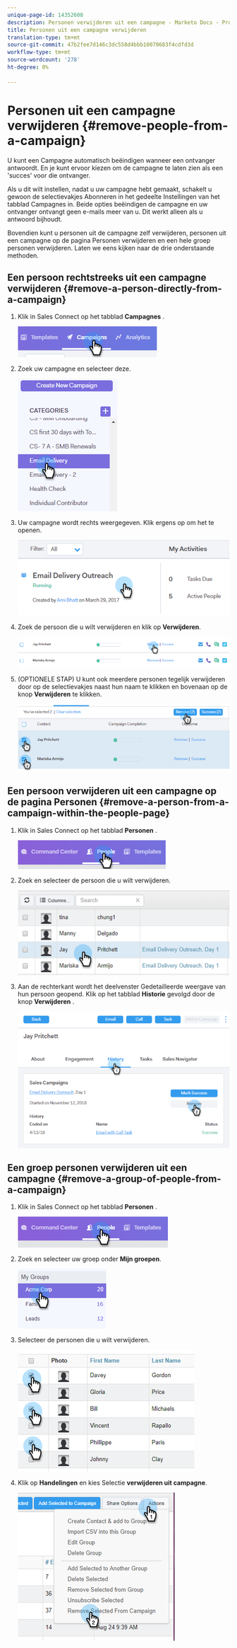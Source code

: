 ```yaml
---
unique-page-id: 14352608
description: Personen verwijderen uit een campagne - Marketo Docs - Productdocumentatie
title: Personen uit een campagne verwijderen
translation-type: tm+mt
source-git-commit: 47b2fee7d146c3dc558d4bbb10070683f4cdfd3d
workflow-type: tm+mt
source-wordcount: '278'
ht-degree: 0%

---
```



# Personen uit een campagne verwijderen {#remove-people-from-a-campaign}

U kunt een Campagne automatisch beëindigen wanneer een ontvanger antwoordt. En je kunt ervoor kiezen om de campagne te laten zien als een &#39;succes&#39; voor die ontvanger.

Als u dit wilt instellen, nadat u uw campagne hebt gemaakt, schakelt u gewoon de selectievakjes Abonneren in het gedeelte Instellingen van het tabblad Campagnes in. Beide opties beëindigen de campagne en uw ontvanger ontvangt geen e-mails meer van u. Dit werkt alleen als u antwoord bijhoudt.

Bovendien kunt u personen uit de campagne zelf verwijderen, personen uit een campagne op de pagina Personen verwijderen en een hele groep personen verwijderen. Laten we eens kijken naar de drie onderstaande methoden.

## Een persoon rechtstreeks uit een campagne verwijderen {#remove-a-person-directly-from-a-campaign}

1. Klik in Sales Connect op het tabblad **Campagnes** .

   ![](assets/one.png)

1. Zoek uw campagne en selecteer deze.

   ![](assets/two.png)

1. Uw campagne wordt rechts weergegeven. Klik ergens op om het te openen.

   ![](assets/three.png)

1. Zoek de persoon die u wilt verwijderen en klik op **Verwijderen**.

   ![](assets/four.png)

1. (OPTIONELE STAP) U kunt ook meerdere personen tegelijk verwijderen door op de selectievakjes naast hun naam te klikken en bovenaan op de knop **Verwijderen** te klikken.

   ![](assets/five.png)

## Een persoon verwijderen uit een campagne op de pagina Personen {#remove-a-person-from-a-campaign-within-the-people-page}

1. Klik in Sales Connect op het tabblad **Personen** .

   ![](assets/one-a.png)

1. Zoek en selecteer de persoon die u wilt verwijderen.

   ![](assets/two-a.png)

1. Aan de rechterkant wordt het deelvenster Gedetailleerde weergave van hun persoon geopend. Klik op het tabblad **Historie** gevolgd door de knop **Verwijderen** .

   ![](assets/three-a.png)

## Een groep personen verwijderen uit een campagne {#remove-a-group-of-people-from-a-campaign}

1. Klik in Sales Connect op het tabblad **Personen** .

   ![](assets/one-b.png)

1. Zoek en selecteer uw groep onder **Mijn groepen**.

   ![](assets/two-b.png)

1. Selecteer de personen die u wilt verwijderen.

   ![](assets/three-b.png)

1. Klik op **Handelingen** en kies Selectie **verwijderen uit campagne**.

   ![](assets/four-b.png)

